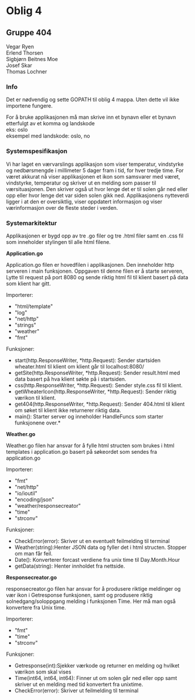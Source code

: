 # Oblig 4  
## Gruppe 404  
Vegar Ryen  
Erlend Thorsen  
Sigbjørn Beitnes Moe  
Josef Skar  
Thomas Lochner  
### Info

Det er nødvendig og sette GOPATH til oblig 4 mappa. Uten dette vil ikke importene fungere.

For å bruke applikasjonen må man skrive inn et bynavn eller et bynavn etterfulgt av et komma og landskode  
eks: oslo  
eksempel med landskode: oslo, no


### Systemspesifikasjon

Vi har laget en værvarslings applikasjon som viser temperatur, vindstyrke og nedbørsmengde i millimeter 5 dager fram i tid, for hver tredje time. For været akkurat nå viser applikasjonen et ikon som samsvarer med været, vindstyrke, temperatur og skriver ut en melding som passer til værsituasjonen. Den skriver også ut hvor lenge det er til solen går ned eller opp eller hvor lenge det var siden solen gikk ned. Applikasjonens nytteverdi ligger i at den er oversiktlig, viser oppdatert informasjon og viser værinformasjon over de fleste steder i verden.

### Systemarkitektur

Applikasjonen er bygd opp av tre .go filer og tre .html filer samt en .css fil som inneholder stylingen til alle html filene.  

**Application.go**

Application.go filen er hovedfilen i applikasjonen. Den inneholder http serveren i main funksjonen. Oppgaven til denne filen er å starte serveren, Lytte til request på port 8080 og sende riktig html fil til klient basert på data som klient har gitt.

Importerer:  
+ "html/template"
+ "log"
+ "net/http"
+ "strings"
+ "weather"
+ "fmt"

Funksjoner:  
+ start(http.ResponseWriter, *http.Request): Sender startsiden wheater.html til klient om klient går til localhost:8080/
+ getSite(http.ResponseWriter, *http.Request): Sender result.html med data basert på hva klient søkte på i startsiden.
+ css(http.ResponseWriter, *http.Request): Sender style.css fil til klient.
+ getWheaterIcon(http.ResponseWriter, *http.Request): Sender riktig værikon til klient.
+ get404(http.ResponseWriter, *http.Request): Sender 404.html til klient om søket til klient ikke returnerer riktig data.
+ main(): Starter server og inneholder HandleFuncs som starter funksjonene over.*

**Weather.go**

Weather.go filen har ansvar for å fylle html structen som brukes i html templates i application.go basert på søkeordet som sendes fra application.go

Importerer:  
+ "fmt"
+ "net/http"
+ "io/ioutil"
+ "encoding/json"
+ "weather/responsecreator"
+ "time"
+ "strconv"

Funksjoner:  
+ CheckError(error): Skriver ut en eventuelt feilmelding til terminal
+ Weather(string):Henter JSON data og fyller det i html structen. Stopper om man får feil.
+ Date(): Konverterer forcast verdiene fra unix time til  Day.Month.Hour
+ getData(string): Henter innholdet fra nettside.

**Responsecreator.go**

responsecreator.go filen har ansvar for å produsere riktige meldinger og vær ikon i Getresponse funksjonen, samt og produsere riktig solnedgang/soloppgang melding i funksjonen Time. Her må man også konvertere fra Unix time.

Importerer:
+ "fmt"
+ "time"
+ "strconv"

Funksjoner:
+ Getresponse(int):Sjekker værkode og returner en melding og hvilket værikon som skal vises
+ Time(int64, int64, int64): Finner ut om solen går ned eller opp samt skriver ut en melding med tid konvertert fra unixtime.
+ CheckError(error): Skriver ut feilmelding til terminal  
